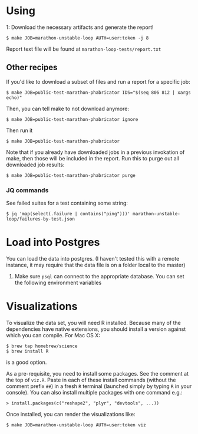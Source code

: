 # Using

1: Download the necessary artifacts and generate the report!

```
$ make JOB=marathon-unstable-loop AUTH=user:token -j 8
```

Report text file will be found at `marathon-loop-tests/report.txt`

## Other recipes

If you'd like to download a subset of files and run a report for a specific job:

```
$ make JOB=public-test-marathon-phabricator IDS="$(seq 806 812 | xargs echo)"
```

Then, you can tell make to not download anymore:

```
$ make JOB=public-test-marathon-phabricator ignore
```

Then run it

```
$ make JOB=public-test-marathon-phabricator
```

Note that if you already have downloaded jobs in a previous invokation of make, then those will be included in the report. Run this to purge out all downloaded job results:

```
$ make JOB=public-test-marathon-phabricator purge
```

### JQ commands

See failed suites for a test containing some string:

```
$ jq 'map(select(.failure | contains("ping")))' marathon-unstable-loop/failures-by-test.json
```

# Load into Postgres

You can load the data into postgres. (I haven't tested this with a remote instance, it may require that the data file is on a folder local to the master)

1. Make sure `psql` can connect to the appropriate database. You can set the following environment variables

# Visualizations

To visualize the data set, you will need R installed. Because many of the dependencies have native extensions, you should install a version against which you can compile. For Mac OS X:
```
$ brew tap homebrew/science
$ brew install R
```
is a good option.

As a pre-requisite, you need to install some packages. See the comment at the top of `viz.R`. Paste in each of these install commands (without the comment prefix `##`) in a fresh `R` terminal (launched simply by typing `R` in your console). You can also install multiple packages with one command e.g.:
```
> install.packages(c("reshape2", "plyr", "devtools", ...))
```
Once installed, you can render the visualizations like:

```
$ make JOB=marathon-unstable-loop AUTH=user:token viz
```
